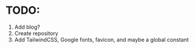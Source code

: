 # TODO:
1. Add blog?
2. Create repository
3. Add TailwindCSS, Google fonts, favicon, and maybe a global constant
